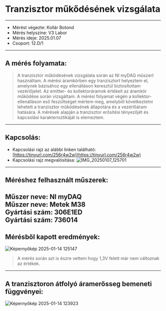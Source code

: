 # Tranzisztor műkődésének vizsgálata  
---  
- Mérést végezte: Kollár Botond  
- Mérés helyszíne: V3 Labor  
- Mérés ideje: 2025.01.07  
- Csoport: 12.D/1  
---  
## A mérés folyamata:  
>   A tranzisztor működésének vizsgálata során az NI myDAQ műszert használtam. A mérési áramkörben egy tranzisztort helyeztem el, amelynek bázisához egy ellenálláson keresztül biztosítottam vezérlőjelet. Az emitter- és kollektoráramok értékeit az áramkör működése során vizsgáltam. A mérési folyamat végén a kollektor-ellenálláson eső feszültséget mértem meg, amelyből következtetni lehetett a tranzisztor működésének állapotára és a vezérlőáram hatására. A mérések alapján a tranzisztor erősítési tényezőjét és kapcsolási karakterisztikáját is elemeztem.  
---  

## Kapcsolás:  
- Kapcsolási rajz az alábbi linken található: [https://tinyurl.com/256r4w2w](https://tinyurl.com/256r4w2w)  
- Kapcsolási rajz megvalósítása: ![IMG_20250107_125701](https://github.com/user-attachments/assets/d821141f-b482-4b04-93b7-5831ddb2eae6)  
---
## Méréshez felhasznált műszerek:  
Műszer neve: NI myDAQ  
Műszer neve: Metek M38  
Gyártási szám:  306E1ED  
Gyártási szám: 736014  
---
## Mérésből kapott eredmények:  
![Képernyőkép 2025-01-14 125147](https://github.com/user-attachments/assets/cf6b912e-687d-4892-bf23-e683f53ab06f)  
> A mérés során azt is észre vettem hogy 1,3V felett már nem változnak az értékek.  

---

## A tranzisztoron átfolyó áramerősseg bemeneti függvényei:  
![Képernyőkép 2025-01-14 123923](https://github.com/user-attachments/assets/77e825a1-27ac-4eb9-856d-409d84687625)  

